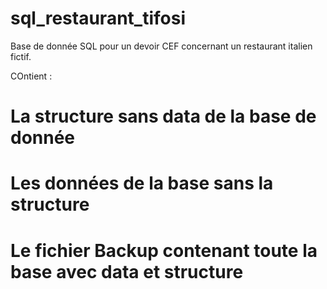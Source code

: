 # sql_restaurant_tifosi

Base de donnée SQL pour un devoir CEF concernant un restaurant italien fictif.

COntient : 
# La structure sans data de la base de donnée
# Les données de la base sans la structure 
# Le fichier Backup contenant toute la base avec data et structure
